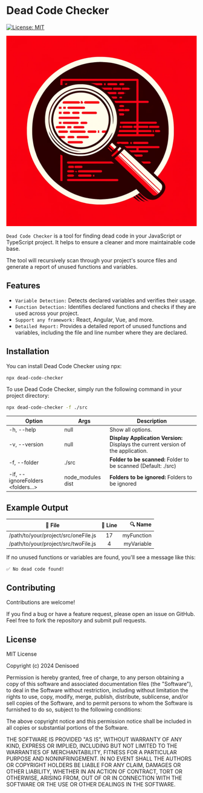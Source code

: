 # Dead Code Checker

[![License: MIT](https://img.shields.io/badge/License-MIT-yellow.svg)](https://opensource.org/licenses/MIT)

![Preview](preview.webp)

`Dead Code Checker` is a tool for finding dead code in your JavaScript or TypeScript project. It helps to ensure a cleaner and more maintainable code base.

The tool will recursively scan through your project's source files and generate a report of unused functions and variables.

## Features

- `Variable Detection:` Detects declared variables and verifies their usage.
- `Function Detection:` Identifies declared functions and checks if they are used across your project.
- `Support any framework:` React, Angular, Vue, and more.
- `Detailed Report:` Provides a detailed report of unused functions and variables, including the file and line number where they are declared.

## Installation

You can install Dead Code Checker using npx:

```bash
npx dead-code-checker
```

To use Dead Code Checker, simply run the following command in your project directory:

```bash
npx dead-code-checker -f ./src
```

| Option | Args | Description |
| --- | --- | --- |
| -h, --help | null | Show all options. |
| -v, --version | null | **Display Application Version:** Displays the current version of the application. |
| -f, --folder <folder> | ./src | **Folder to be scanned:** Folder to be scanned (Default: ./src) |
| -if, --ignoreFolders <folders...> | node_modules dist | **Folders to be ignored:** Folders to be ignored |

## Example Output

| 📁 File                              | 🔢 Line |    🔍 Name |
| ------------------------------------ | :-----: | ---------: |
| /path/to/your/project/src/oneFile.js |   17    | myFunction |
| /path/to/your/project/src/twoFile.js |    4    | myVariable |

If no unused functions or variables are found, you'll see a message like this:

```bash
✅ No dead code found!
```

## Contributing

Contributions are welcome!

If you find a bug or have a feature request, please open an issue on GitHub. Feel free to fork the repository and submit pull requests.

## License

MIT License

Copyright (c) 2024 Denisoed

Permission is hereby granted, free of charge, to any person obtaining a copy of this software and associated documentation files (the "Software"), to deal in the Software without restriction, including without limitation the rights to use, copy, modify, merge, publish, distribute, sublicense, and/or sell copies of the Software, and to permit persons to whom the Software is furnished to do so, subject to the following conditions:

The above copyright notice and this permission notice shall be included in all copies or substantial portions of the Software.

THE SOFTWARE IS PROVIDED "AS IS", WITHOUT WARRANTY OF ANY KIND, EXPRESS OR IMPLIED, INCLUDING BUT NOT LIMITED TO THE WARRANTIES OF MERCHANTABILITY, FITNESS FOR A PARTICULAR PURPOSE AND NONINFRINGEMENT. IN NO EVENT SHALL THE AUTHORS OR COPYRIGHT HOLDERS BE LIABLE FOR ANY CLAIM, DAMAGES OR OTHER LIABILITY, WHETHER IN AN ACTION OF CONTRACT, TORT OR OTHERWISE, ARISING FROM, OUT OF OR IN CONNECTION WITH THE SOFTWARE OR THE USE OR OTHER DEALINGS IN THE SOFTWARE.
